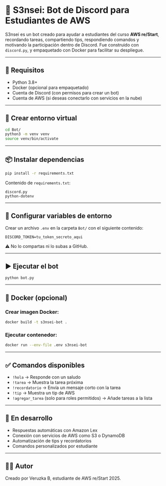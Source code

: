 
# 🤖 S3nsei: Bot de Discord para Estudiantes de AWS

S3nsei es un bot creado para ayudar a estudiantes del curso **AWS re/Start**, recordando tareas, compartiendo tips, respondiendo comandos y motivando la participación dentro de Discord. Fue construido con `discord.py`, y empaquetado con Docker para facilitar su despliegue.

---

## 🚀 Requisitos

- Python 3.8+
- Docker (opcional para empaquetado)
- Cuenta de Discord (con permisos para crear un bot)
- Cuenta de AWS (si deseas conectarlo con servicios en la nube)

---

## 🐍 Crear entorno virtual

```bash
cd Bot/
python3 -m venv venv
source venv/bin/activate
```

---

## 📦 Instalar dependencias

```bash
pip install -r requirements.txt
```

Contenido de `requirements.txt`:

```
discord.py
python-dotenv
```

---

## 🔐 Configurar variables de entorno

Crear un archivo `.env` en la carpeta `Bot/` con el siguiente contenido:

```
DISCORD_TOKEN=tu_token_secreto_aqui
```

⚠️ No lo compartas ni lo subas a GitHub.

---

## ▶️ Ejecutar el bot

```bash
python bot.py
```

---

## 🐳 Docker (opcional)

### Crear imagen Docker:

```bash
docker build -t s3nsei-bot .
```

### Ejecutar contenedor:

```bash
docker run --env-file .env s3nsei-bot
```

---

## ✅ Comandos disponibles

- `!hola` → Responde con un saludo
- `!tarea` → Muestra la tarea próxima
- `!recordatorio` → Envía un mensaje corto con la tarea
- `!tip` → Muestra un tip de AWS
- `!agregar_tarea` (solo para roles permitidos) → Añade tareas a la lista

---

## 🌟 En desarrollo

- Respuestas automáticas con Amazon Lex
- Conexión con servicios de AWS como S3 o DynamoDB
- Automatización de tips y recordatorios
- Comandos personalizados por estudiante

---

## 👩‍🏫 Autor

Creado por Veruzka B, estudiante de AWS re/Start 2025.